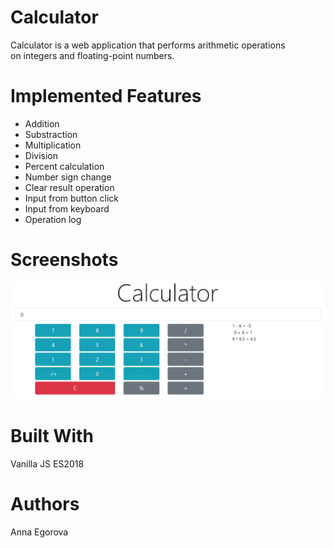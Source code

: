 # Calculator
Calculator is a web application that performs arithmetic operations\
on integers and floating-point numbers.

# Implemented Features
* Addition
* Substraction
* Multiplication
* Division
* Percent calculation
* Number sign change
* Clear result operation
* Input from button click
* Input from keyboard
* Operation log

# Screenshots
![](Calc_image.PNG)

# Built With
Vanilla JS ES2018

# Authors
Anna Egorova